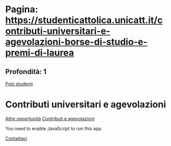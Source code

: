 # Pagina: https://studenticattolica.unicatt.it/contributi-universitari-e-agevolazioni-borse-di-studio-e-premi-di-laurea

## Profondità: 1

[Polo studenti](home-polo-studenti)



# Contributi universitari e agevolazioni

[Altre opportunità](contributi-universitari-e-agevolazioni-altre-opportunita "Altre opportunità")
[Contributi e agevolazioni](contributi-universitari-e-agevolazioni-contributi-e-agevolazioni "Contributi e agevolazioni")

You need to enable JavaScript to run this app.

[Contattaci](home-contatti "Contattaci")